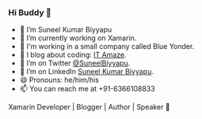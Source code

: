### Hi Buddy 👋

<!--
**suneelbiyyapu/suneelbiyyapu** is a ✨ _special_ ✨ repository because its `README.md` (this file) appears on your GitHub profile.

Here are some ideas to get you started:

- 🔭 I’m currently working on ...
- 🌱 I’m currently learning ...
- 👯 I’m looking to collaborate on ...
- 🤔 I’m looking for help with ...
- 💬 Ask me about ...
- 📫 How to reach me: ...
- 😄 Pronouns: ...
- ⚡ Fun fact: ...
-->

- 🔭 I’m Suneel Kumar Biyyapu
- 🔭 I’m currently working on Xamarin.
- 🌱 I'm working in a small company called Blue Yonder.
- 🌱 I blog about coding: [IT Amaze](http://itamaze.blogspot.com/).
- 🦜 I’m on Twitter [@SuneelBiyyapu](https://twitter.com/SuneelBiyyapu).
- 🦜 I’m on LinkedIn [Suneel Kumar Biyyapu](https://www.linkedin.com/in/suneelkumarbiyyapu/).
- 😄 Pronouns: he/him/his
- 📫 You can reach me at +91-6366108833

Xamarin Developer | Blogger | Author | Speaker 🐒
